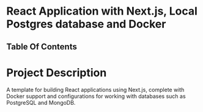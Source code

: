 # React Application with Next.js, Local Postgres database and Docker

## Table Of Contents

# Project Description

A template for building React applications using Next.js, complete with Docker support and configurations for working with databases such as PostgreSQL and MongoDB.
